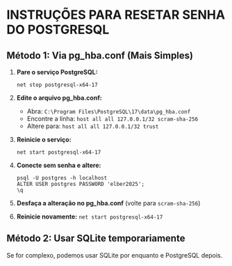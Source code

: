 # INSTRUÇÕES PARA RESETAR SENHA DO POSTGRESQL

## Método 1: Via pg_hba.conf (Mais Simples)

1. **Pare o serviço PostgreSQL:**
   ```
   net stop postgresql-x64-17
   ```

2. **Edite o arquivo pg_hba.conf:**
   - Abra: `C:\Program Files\PostgreSQL\17\data\pg_hba.conf`
   - Encontre a linha: `host all all 127.0.0.1/32 scram-sha-256`
   - Altere para: `host all all 127.0.0.1/32 trust`

3. **Reinicie o serviço:**
   ```
   net start postgresql-x64-17
   ```

4. **Conecte sem senha e altere:**
   ```
   psql -U postgres -h localhost
   ALTER USER postgres PASSWORD 'elber2025';
   \q
   ```

5. **Desfaça a alteração no pg_hba.conf** (volte para `scram-sha-256`)

6. **Reinicie novamente:** `net start postgresql-x64-17`

## Método 2: Usar SQLite temporariamente

Se for complexo, podemos usar SQLite por enquanto e PostgreSQL depois.
